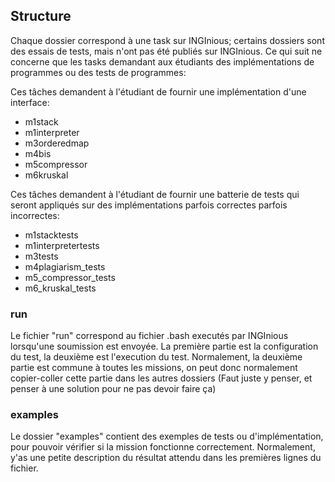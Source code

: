

## Structure

Chaque dossier correspond à une task sur INGInious; certains dossiers sont des essais de tests, mais n'ont pas été publiés sur INGInious. Ce qui suit ne concerne que les tasks demandant aux étudiants des implémentations de programmes ou des tests de programmes:

Ces tâches demandent à l'étudiant de fournir une implémentation d'une interface:

* m1stack
* m1interpreter
* m3orderedmap
* m4bis
* m5compressor
* m6kruskal

Ces tâches demandent à l'étudiant de fournir une batterie de tests qui seront appliqués sur des implémentations parfois correctes parfois incorrectes:

* m1stacktests
* m1interpretertests
* m3tests
* m4plagiarism_tests
* m5_compressor_tests
* m6_kruskal_tests

### run

Le fichier "run" correspond au fichier .bash executés par INGInious lorsqu'une soumission est envoyée. La première partie est la configuration du test, la deuxième est l'execution du test. Normalement, la deuxième partie est commune à toutes les missions, on peut donc normalement copier-coller cette partie dans les autres dossiers (Faut juste y penser, et penser à une solution pour ne pas devoir faire ça)

### examples

Le dossier "examples" contient des exemples de tests ou d'implémentation, pour pouvoir vérifier si la mission fonctionne correctement. Normalement, y'as une petite description du résultat attendu dans les premières lignes du fichier.
